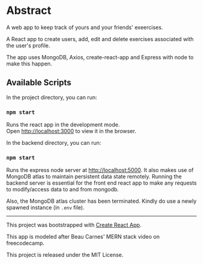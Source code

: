 # Abstract

A web app to keep track of yours and your friends' exeercises.

A React app to create users, add, edit and delete exercises associated with the user's profile.

The app uses MongoDB, Axios, create-react-app and Express with node to make this happen.

## Available Scripts

In the project directory, you can run:

### `npm start`

Runs the react app in the development mode.<br />
Open [http://localhost:3000](http://localhost:3000) to view it in the browser.

In the backend directory, you can run:
### `npm start`

Runs the express node server at [http://localhost:5000](http://localhost:5000). It also makes use of MongoDB atlas to maintain persistent data state remotely.
Running the backend server is essential for the front end react app to make any requests to modify/access data to and from mongodb.

Also, the MongoDB atlas cluster has been terminated. Kindly do use a newly spawned instance (in `.env` file).

----


This project was bootstrapped with [Create React App](https://github.com/facebook/create-react-app).

This app is modeled after Beau Carnes' MERN stack video on freecodecamp.

This project is released under the MIT License.

